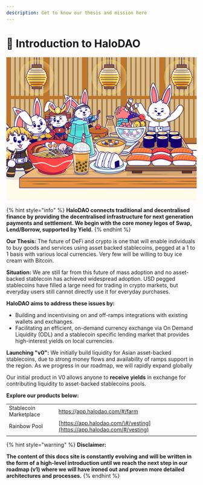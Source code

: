 ```yaml
---
description: Get to know our thesis and mission here
---
```


# 🚀 Introduction to HaloDAO

![](.gitbook/assets/the-grand-feast.png)

{% hint style="info" %}
**HaloDAO connects traditional and decentralised finance by providing the decentralised infrastructure for next generation payments and settlement. We begin with the core money legos of Swap, Lend/Borrow, supported by Yield.** 
{% endhint %}

**Our Thesis:** The future of DeFi and crypto is one that will enable individuals to buy goods and services using asset backed stablecoins, pegged at a 1 to 1 basis with various local currencies. Very few will be willing to buy ice cream with Bitcoin.

**Situation:** We are still far from this future of mass adoption and no asset-backed stablecoin has achieved widespread adoption. USD pegged stablecoins have filled a large need for trading in crypto markets, but everyday users still cannot directly use it for everyday purchases. 

**HaloDAO aims to address these issues by:** 

* Building and incentivising on and off-ramps integrations with existing wallets and exchanges.
* Facilitating an efficient, on-demand currency exchange via On Demand Liquidity \(ODL\) and a stablecoin specific lending market that provides high-interest yields on local currencies.

**Launching "v0":** We initially build liquidity for Asian asset-backed stablecoins, due to strong money flows and availability of ramps support in the region. As we progress in our roadmap, we will rapidly expand globally

Our initial product in V0 allows anyone to **receive yields** in exchange for contributing liquidity to asset-backed stablecoins pools. 

**Explore our products below:**

|  |  |
| :--- | :--- |
| Stablecoin Marketplace | [https:/](https://app.halodao.com/#/farm)/[app.halodao.com/\#/farm](https://app.halodao.com/#/farm)  |
| Rainbow Pool | [https://app.halodao.com/\#/vesting](https://app.halodao.com/#/vesting)  |
|  |  |

{% hint style="warning" %}
**Disclaimer:** 

**The content of this docs site is constantly evolving and will be written in the form of a high-level introduction until we reach the next step in our roadmap \(v1\) where we will have ironed out and proven more detailed architectures and processes.**
{% endhint %}



